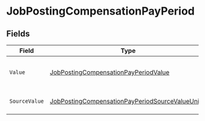 # JobPostingCompensationPayPeriod


## Fields

| Field                                                                                                                         | Type                                                                                                                          | Required                                                                                                                      | Description                                                                                                                   | Example                                                                                                                       |
| ----------------------------------------------------------------------------------------------------------------------------- | ----------------------------------------------------------------------------------------------------------------------------- | ----------------------------------------------------------------------------------------------------------------------------- | ----------------------------------------------------------------------------------------------------------------------------- | ----------------------------------------------------------------------------------------------------------------------------- |
| `Value`                                                                                                                       | [JobPostingCompensationPayPeriodValue](../../Models/Components/JobPostingCompensationPayPeriodValue.md)                       | :heavy_minus_sign:                                                                                                            | The pay period of the job postings.                                                                                           | hour                                                                                                                          |
| `SourceValue`                                                                                                                 | [JobPostingCompensationPayPeriodSourceValueUnion](../../Models/Components/JobPostingCompensationPayPeriodSourceValueUnion.md) | :heavy_minus_sign:                                                                                                            | The source value of the pay period.                                                                                           | Hour                                                                                                                          |